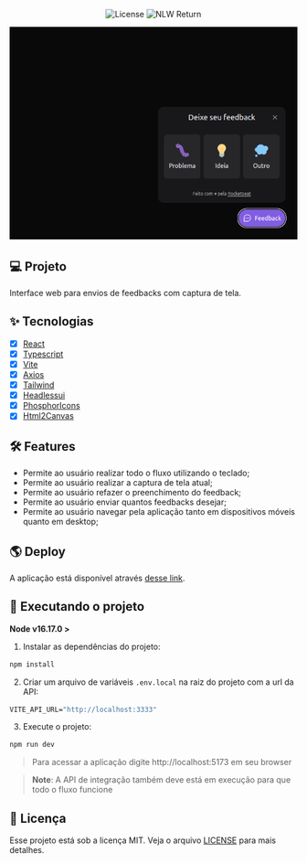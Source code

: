 <p align="center">
  <img alt="License" src="https://img.shields.io/static/v1?label=license&message=MIT&color=EE5057&labelColor=996DFF">
  <img src="https://img.shields.io/static/v1?label=NLW&message=Return&color=EE5057&labelColor=996DFF" alt="NLW Return" />
</p>

![cover](.github/layout.png?style=flat)

## 💻 Projeto

Interface web para envios de feedbacks com captura de tela.

## ✨ Tecnologias

- [x] [React](https://reactjs.org/)
- [x] [Typescript](https://www.typescriptlang.org/)
- [x] [Vite](https://vitejs.dev)
- [x] [Axios](https://axios-http.com/ptbr/)
- [x] [Tailwind](https://tailwindcss.com/)
- [x] [Headlessui](https://headlessui.com/)
- [x] [PhosphorIcons](https://phosphoricons.com/)
- [x] [Html2Canvas](https://www.npmjs.com/package/html2canvas)

## 🛠 Features

- Permite ao usuário realizar todo o fluxo utilizando o teclado;
- Permite ao usuário realizar a captura de tela atual;
- Permite ao usuário refazer o preenchimento do feedback;
- Permite ao usuário enviar quantos feedbacks desejar;
- Permite ao usuário navegar pela aplicação tanto em dispositivos móveis quanto em desktop;

## 🌎 Deploy

A aplicação está disponível através [desse link](https://feedget-web-theta-liard.vercel.app/).

## 🚀 Executando o projeto

**Node v16.17.0 >**

1. Instalar as dependências do projeto:

```bash
npm install
```

2. Criar um arquivo de variáveis `.env.local` na raiz do projeto com a url da API:

```cl
VITE_API_URL="http://localhost:3333"
```

3. Execute o projeto:

```bash
npm run dev
```

> Para acessar a aplicação digite http://localhost:5173 em seu browser

> **Note**: A API de integração também deve está em execução para que todo o fluxo funcione

## 📄 Licença

Esse projeto está sob a licença MIT. Veja o arquivo [LICENSE](LICENSE.md) para mais detalhes.

<br />
